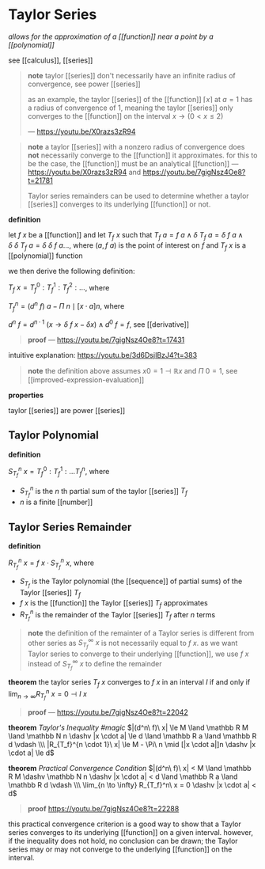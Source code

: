 # Taylor Series

_allows for the approximation of a [[function]] near a point by a [[polynomial]]_

see [[calculus]], [[series]]

> **note** taylor [[series]] don't necessarily have an infinite radius of convergence, see power [[series]]
>
> as an example, the taylor [[series]] of the [[function]] $\lceil x \rceil$ at $a = 1$ has a radius of convergence of $1$, meaning the taylor [[series]] only converges to the [[function]] on the interval $x \rightarrow (0 < x \le 2)$
>
> &mdash; <https://youtu.be/X0razs3zR94>

> **note** a taylor [[series]] with a nonzero radius of convergence does **not** necessarily converge to the [[function]] it approximates. for this to be the case, the [[function]] must be an analytical [[function]] &mdash; <https://youtu.be/X0razs3zR94> and <https://youtu.be/7gigNsz4Oe8?t=21781>
>
> Taylor series remainders can be used to determine whether a taylor [[series]] converges to its underlying [[function]] or not.

**definition**

let $f\ x$ be a [[function]] and let $T_f\ x$ such that $T_f\ a = f\ a \land \delta\ T_f\ a = \delta\ f\ a \land \delta\ \delta\ T_f\ a = \delta\ \delta\ f\ a \dots$, where $(a, f\ a)$ is the point of interest on $f$ and $T_f\ x$ is a [[polynomial]] function

we then derive the following definition:

$T_f\ x = T_f^0 : T_f^1 : T_f^2 : \dots$, where

$T_f^n = (d^n\ f)\ a - \Pi\ n \mid [x \cdot a]n$, where

$d^n\ f = d^{n \cdot 1}\ (x \rightarrow \delta\ f\ x - \delta x) \land d^0\ f = f$, see [[derivative]]

> **proof** &mdash; <https://youtu.be/7gigNsz4Oe8?t=17431>

intuitive explanation: <https://youtu.be/3d6DsjIBzJ4?t=383>

> **note** the definition above assumes $x0 = 1 \dashv \mathbb R x$ and $\Pi\ 0 = 1$, see [[improved-expression-evaluation]]

**properties**

taylor [[series]] are power [[series]]

## Taylor Polynomial

**definition**

$S_{T_f}^n\ x = T_f^0 : T_f^1 : \dots T_f^n$, where

- $S_{T_f}^n$ is the $n$ th partial sum of the taylor [[series]] $T_f$
- $n$ is a finite [[number]]

## Taylor Series Remainder

**definition**

$R_{T_f}^n\ x = f\ x \cdot S_{T_f}^n\ x$, where

- $S_{T_f}$ is the Taylor polynomial (the [[sequence]] of partial sums) of the Taylor [[series]] $T_f$
- $f\ x$ is the [[function]] the Taylor [[series]] $T_f$ approximates
- $R_{T_f}^n$ is the remainder of the Taylor [[series]] $T_f$ after $n$ terms

> **note** the definition of the remainter of a Taylor series is different from other series as $S_{T_f}^\infty\ x$ is not necessarily equal to $f\ x$. as we want Taylor series to converge to their underlying [[function]], we use $f\ x$ instead of $S_{T_f}^\infty\ x$ to define the remainder

**theorem** the taylor series $T_f\ x$ converges to $f\ x$ in an interval $I$ if and only if $\lim_{n \to \infty} R_{T_f}^n\ x = 0 \dashv I\ x$

> **proof** &mdash; <https://youtu.be/7gigNsz4Oe8?t=22042>

**theorem** _Taylor's Inequality #magic_ $|(d^n\ f)\ x| \le M \land \mathbb R M \land \mathbb N n \dashv |x \cdot a| \le d \land \mathbb R a \land \mathbb R d \vdash \\\ |R_{T_f}^{n \cdot 1}\ x| \le M - \Pi\ n \mid [|x \cdot a|]n \dashv |x \cdot a| \le d$

**theorem** _Practical Convergence Condition_ $|(d^n\ f)\ x| < M \land \mathbb R M \dashv \mathbb N n \dashv |x \cdot a| < d \land \mathbb R a \land \mathbb R d \vdash \\\ \lim_{n \to \infty} R_{T_f}^n\ x = 0 \dashv |x \cdot a| < d$

> **proof** <https://youtu.be/7gigNsz4Oe8?t=22288>

this practical convergence criterion is a good way to show that a Taylor series converges to its underlying [[function]] on a given interval. however, if the inequality does not hold, no conclusion can be drawn; the Taylor series may or may not converge to the underlying [[function]] on the interval.
